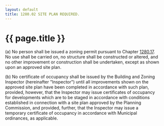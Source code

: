 ```yaml
---
layout: default 
title: 1280.02 SITE PLAN REQUIRED.
---
```


{{ page.title }}
================

​(a) No person shall be issued a zoning permit pursuant to Chapter
[1280.17](4cfa500e.html). No use shall be carried on, no structure shall
be constructed or altered, and no other improvement or construction
shall be undertaken, except as shown upon an approved site plan.

​(b) No certificate of occupancy shall be issued by the Building and
Zoning Inspector (hereinafter "Inspector") until all improvements shown
on the approved site plan have been completed in accordance with such
plan, provided, however, that the Inspector may issue certificates of
occupancy for developments which are to be staged in accordance with
conditions established in connection with a site plan approved by the
Planning Commission, and provided, further, that the Inspector may issue
a temporary certificate of occupancy in accordance with Municipal
ordinances, as applicable.
